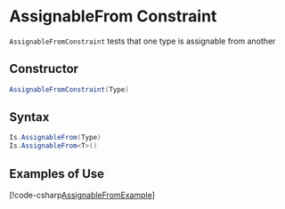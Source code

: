 # AssignableFrom Constraint

`AssignableFromConstraint` tests that one type is assignable from another

## Constructor

```csharp
AssignableFromConstraint(Type)
```

## Syntax

```csharp
Is.AssignableFrom(Type)
Is.AssignableFrom<T>()
```

## Examples of Use

[!code-csharp[AssignableFromExample](~/snippets/Snippets.NUnit/Constraints/ConstraintExamples.cs#AssignableFromExample)]
